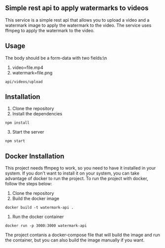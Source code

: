 ## Simple rest api to apply watermarks to videos
This service is a simple rest api that allows you to upload a video and a watermark image to apply the watermark to the video. The service uses ffmpeg to apply the watermark to the video.

## Usage
The body should be a form-data with two fields:\n
1. video=file.mp4
2. watermark=file.png

```
api/videos/upload
```

## Installation
1. Clone the repository
2. Install the dependencies
```
npm install
```
3. Start the server
```
npm start
```

## Docker Installation
This project needs ffmpeg to work, so you need to have it installed in your system. If you don't want to install it on your system, you can take advantage of docker to run the project. To run the project with docker, follow the steps below:

1. Clone the repository
2. Build the docker image
```
docker build -t watermark-api .
```
1. Run the docker container
```
docker run -p 3000:3000 watermark-api
```
The project contanis a docker-compose file that will build the image and run the container, but you can also build the image manually if you want.